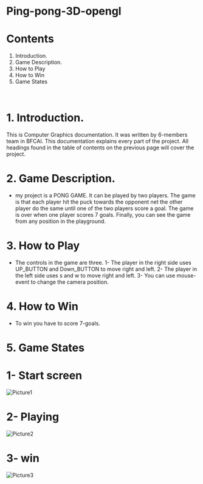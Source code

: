 # Ping-pong-3D-opengl

# Contents
1. Introduction.	
2. Game Description.	
3. How to Play	
4. How to Win	
5. Game States	

 
# 1. Introduction.	

This is Computer Graphics documentation. It was written by 6-members team in BFCAI. This documentation explains every part of the project. All headings found in the table of contents on the previous page will cover the project.

# 2. Game Description.

- my project is a PONG GAME. It can be played by two players. The game is that each player hit the puck towards the opponent net the other player do the same until one of the two players score a goal. The game is over when one player scores 7 goals. Finally, you can see the game from any position in the playground.

# 3. How to Play
- The controls in the game are three.
1-	The player in the right side uses UP_BUTTON and Down_BUTTON to move right and left.
2-	The player in the left side uses s and w to move right and left.
3-	You can use mouse-event to change the camera position.

# 4. How to Win
- To win you have to score 7-goals. 


# 5. Game States



# 1-	Start screen

![Picture1](https://github.com/Halawany1/Ping-pong-3D-opengl/assets/96886506/cdaff4de-68eb-4c73-ae77-ddf0b1fa4ee8)



# 2-	Playing


 ![Picture2](https://github.com/Halawany1/Ping-pong-3D-opengl/assets/96886506/1d8de74f-23f9-4a6b-88a5-204fd8a47823)



# 3-	win 




![Picture3](https://github.com/Halawany1/Ping-pong-3D-opengl/assets/96886506/86d468ed-2b3c-4909-a4e7-b74a44b52d25)

 
